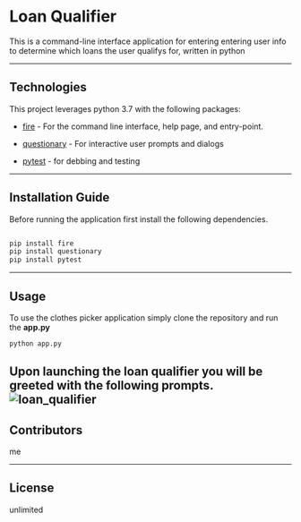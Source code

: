 # Loan Qualifier

This is a command-line interface application for entering entering user info to determine which loans the user qualifys for, written in python

---

## Technologies

This project leverages python 3.7 with the following packages:

* [fire](https://github.com/google/python-fire) - For the command line interface, help page, and entry-point.

* [questionary](https://github.com/tmbo/questionary) - For interactive user prompts and dialogs

* [pytest](https://github.com/pytest-dev/pytest) - for debbing and testing

---

## Installation Guide

Before running the application first install the following dependencies.

```python

pip install fire
pip install questionary
pip install pytest
```
---

## Usage

To use the clothes picker application simply clone the repository and run the **app.py**

```python
python app.py
```

Upon launching the loan qualifier you will be greeted with the following prompts.
![loan_qualifier](loan_qualifier.png)
---

## Contributors

me

---

## License

unlimited
